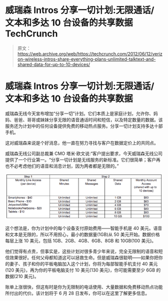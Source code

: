 # 威瑞森 Intros 分享一切计划:无限通话/文本和多达 10 台设备的共享数据 TechCrunch

> 原文：<https://web.archive.org/web/https://techcrunch.com/2012/06/12/verizon-wireless-intros-share-everything-plans-unlimited-talktext-and-shared-data-for-up-to-10-devices/>

# 威瑞森 Intros 分享一切计划:无限通话/文本和多达 10 台设备的共享数据

威瑞森无线今天宣布增加“分享一切”计划。它们本质上是家庭计划，允许你、妈妈、爸爸、哥哥或妹妹分享无限的语音通话时间和短信，以及特定数量的数据。该服务还为计划中的任何设备提供免费的移动热点服务。分享一切计划支持多达十部手机。

这对威瑞森来说是个好消息，他一直在努力寻找与客户在数据定价上的共同点。

威瑞森无线公司副总裁兼 CMO 塔米·欧文说:“客户提出要求，今天威瑞森无线公司提供了一个行业第一。“分享一切计划是无线服务的新标准。它们很简单；客户再也不必考虑他们的语音和消息计划，因为两者都是无限的。”

[![](img/6aff93c8fafa50ffc783cb943ce26cca.png "Screen shot 2012-06-12 at 8.44.54 AM")](https://web.archive.org/web/20221127131038/https://beta.techcrunch.com/wp-content/uploads/2012/06/screen-shot-2012-06-12-at-8-44-54-am.png)

这个想法是，你为计划中的每个设备支付原始费用——智能手机是 40 美元。语音和文本是无限的，所以不用担心，最小的数据量(1GB)从 50 美元开始。数据价格每层上涨 10 美元，包括 1GB、2GB、4GB、6GB、8GB 和 10GB(100 美元)。

他们觉得有点贵，但事实是，这些计划对很多青少年来说，完全无限制的语音和短信效果很好。任何父母都知道这可以拯救生命。但是威瑞森很聪明——如果你把你的妻子、孩子和你的平板电脑加入这个计划，你将为每部智能手机支付 40 美元(120 美元)，再为你的平板电脑支付 10 美元(130 美元)，你可能需要至少 6GB 的数据(210 美元)。

账单上涨很快，但这有时是你为无限制的电话使用、大量数据和免费移动热点功能所付出的代价。该计划将于 6 月 28 日发布，你可以在这里了解更多信息。